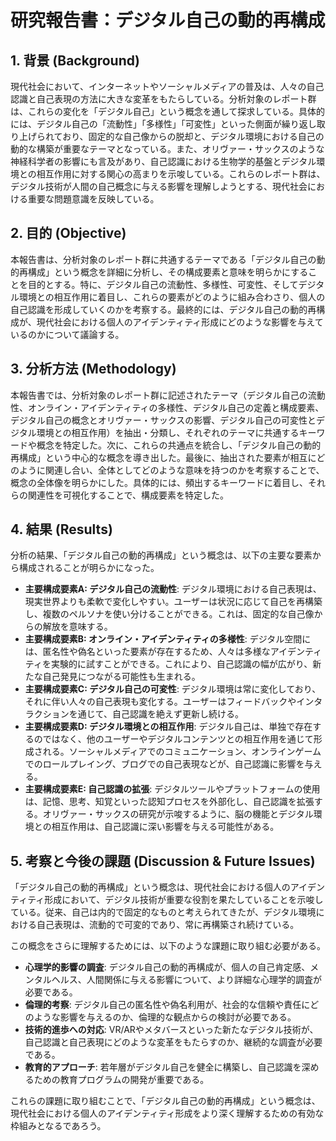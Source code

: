 # 研究報告書：デジタル自己の動的再構成

## 1. 背景 (Background)

現代社会において、インターネットやソーシャルメディアの普及は、人々の自己認識と自己表現の方法に大きな変革をもたらしている。分析対象のレポート群は、これらの変化を「デジタル自己」という概念を通して探求している。具体的には、デジタル自己の「流動性」「多様性」「可変性」といった側面が繰り返し取り上げられており、固定的な自己像からの脱却と、デジタル環境における自己の動的な構築が重要なテーマとなっている。また、オリヴァー・サックスのような神経科学者の影響にも言及があり、自己認識における生物学的基盤とデジタル環境との相互作用に対する関心の高まりを示唆している。これらのレポート群は、デジタル技術が人間の自己概念に与える影響を理解しようとする、現代社会における重要な問題意識を反映している。

## 2. 目的 (Objective)

本報告書は、分析対象のレポート群に共通するテーマである「デジタル自己の動的再構成」という概念を詳細に分析し、その構成要素と意味を明らかにすることを目的とする。特に、デジタル自己の流動性、多様性、可変性、そしてデジタル環境との相互作用に着目し、これらの要素がどのように組み合わさり、個人の自己認識を形成していくのかを考察する。最終的には、デジタル自己の動的再構成が、現代社会における個人のアイデンティティ形成にどのような影響を与えているのかについて議論する。

## 3. 分析方法 (Methodology)

本報告書では、分析対象のレポート群に記述されたテーマ（デジタル自己の流動性、オンライン・アイデンティティの多様性、デジタル自己の定義と構成要素、デジタル自己の概念とオリヴァー・サックスの影響、デジタル自己の可変性とデジタル環境との相互作用）を抽出・分類し、それぞれのテーマに共通するキーワードや概念を特定した。次に、これらの共通点を統合し、「デジタル自己の動的再構成」という中心的な概念を導き出した。最後に、抽出された要素が相互にどのように関連し合い、全体としてどのような意味を持つのかを考察することで、概念の全体像を明らかにした。具体的には、頻出するキーワードに着目し、それらの関連性を可視化することで、構成要素を特定した。

## 4. 結果 (Results)

分析の結果、「デジタル自己の動的再構成」という概念は、以下の主要な要素から構成されることが明らかになった。

- **主要構成要素A: デジタル自己の流動性**: デジタル環境における自己表現は、現実世界よりも柔軟で変化しやすい。ユーザーは状況に応じて自己を再構築し、複数のペルソナを使い分けることができる。これは、固定的な自己像からの解放を意味する。
- **主要構成要素B: オンライン・アイデンティティの多様性**: デジタル空間には、匿名性や偽名といった要素が存在するため、人々は多様なアイデンティティを実験的に試すことができる。これにより、自己認識の幅が広がり、新たな自己発見につながる可能性も生まれる。
- **主要構成要素C: デジタル自己の可変性**: デジタル環境は常に変化しており、それに伴い人々の自己表現も変化する。ユーザーはフィードバックやインタラクションを通じて、自己認識を絶えず更新し続ける。
- **主要構成要素D: デジタル環境との相互作用**: デジタル自己は、単独で存在するのではなく、他のユーザーやデジタルコンテンツとの相互作用を通じて形成される。ソーシャルメディアでのコミュニケーション、オンラインゲームでのロールプレイング、ブログでの自己表現などが、自己認識に影響を与える。
- **主要構成要素E: 自己認識の拡張**: デジタルツールやプラットフォームの使用は、記憶、思考、知覚といった認知プロセスを外部化し、自己認識を拡張する。オリヴァー・サックスの研究が示唆するように、脳の機能とデジタル環境との相互作用は、自己認識に深い影響を与える可能性がある。

## 5. 考察と今後の課題 (Discussion & Future Issues)

「デジタル自己の動的再構成」という概念は、現代社会における個人のアイデンティティ形成において、デジタル技術が重要な役割を果たしていることを示唆している。従来、自己は内的で固定的なものと考えられてきたが、デジタル環境における自己表現は、流動的で可変的であり、常に再構築され続けている。

この概念をさらに理解するためには、以下のような課題に取り組む必要がある。

- **心理学的影響の調査**: デジタル自己の動的再構成が、個人の自己肯定感、メンタルヘルス、人間関係に与える影響について、より詳細な心理学的調査が必要である。
- **倫理的考察**: デジタル自己の匿名性や偽名利用が、社会的な信頼や責任にどのような影響を与えるのか、倫理的な観点からの検討が必要である。
- **技術的進歩への対応**: VR/ARやメタバースといった新たなデジタル技術が、自己認識と自己表現にどのような変革をもたらすのか、継続的な調査が必要である。
- **教育的アプローチ**: 若年層がデジタル自己を健全に構築し、自己認識を深めるための教育プログラムの開発が重要である。

これらの課題に取り組むことで、「デジタル自己の動的再構成」という概念は、現代社会における個人のアイデンティティ形成をより深く理解するための有効な枠組みとなるであろう。
